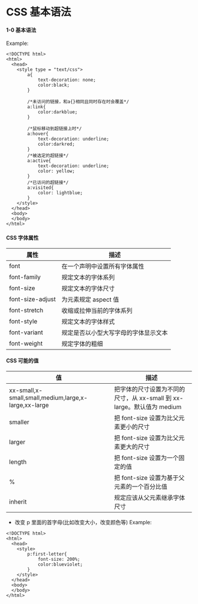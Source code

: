 # CSS 基本语法
#### 1-0 基本语法
Example:
```
<!DOCTYPE html>
<html>
  <head>
    <style type = "text/css">
        a{
            text-decoration: none;
            color:black;
        }

        /*未访问的链接，和a{}相同且同时存在时会覆盖*/
        a:link{
            color:darkblue;
        }

        /*鼠标移动到超链接上时*/
        a:hover{
            text-decoration: underline;
            color:darkred;
        }
        /*被选定的超链接*/
        a:active{
            text-decoration: underline;
            color: yellow;
        }
        /*已访问的超链接*/
        a:visited{
            color: lightblue;
        }
    </style>
  </head>
  <body>
  </body>
</html>
```

#### CSS 字体属性

| 属性 | 描述 |
|------|------|
| font | 在一个声明中设置所有字体属性 |
| font-family | 规定文本的字体系列 |
| font-size | 规定文本的字体尺寸 |
| font-size-adjust | 为元素规定 aspect 值 |
| font-stretch | 收缩或拉伸当前的字体系列 |
| font-style | 规定文本的字体样式 |
| font-variant | 规定是否以小型大写字母的字体显示文本 |
| font-weight | 规定字体的粗细 |

#### CSS 可能的值

| 值 | 描述 |
|------|------|
| xx-small,x-small,small,medium,large,x-large,xx-large | 把字体的尺寸设置为不同的尺寸，从 xx-small 到 xx-large。默认值为 medium |
| smaller | 把 font-size 设置为比父元素更小的尺寸 |
| larger | 把 font-size 设置为比父元素更大的尺寸 |
| length | 把 font-size 设置为一个固定的值 |
| % | 把 font-size 设置为基于父元素的一个百分比值 |
| inherit | 规定应该从父元素继承字体尺寸 |
+ 改变 p 里面的首字母(比如改变大小，改变颜色等)
Example:
```
<!DOCTYPE html>
<html>
  <head>
    <style>
        p:first-letter{
            font-size: 200%;
            color:blueviolet;
        }
    </style>
  </head>
  <body>
  </body>
</html>
```
